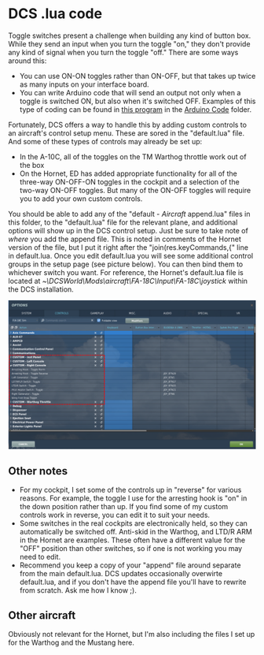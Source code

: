 # DCS .lua code

Toggle switches present a challenge when building any kind of button box.  While they send an input when you
turn the toggle "on," they don't provide any kind of signal when you turn the toggle "off."  There are some
ways around this:
* You can use ON-ON toggles rather than ON-OFF, but that takes up twice as many inputs on your interface board.
* You can write Arduino code that will send an output not only when a toggle is switched ON, but also when it's switched OFF.
Examples of this type of coding can be found in
[this program](https://github.com/ColdFrontWI/Hornet_Cockpit/blob/master/Arduino%20Code/05_Hornet_AMPCD_CMS.ino) in the
[Arduino Code](https://github.com/ColdFrontWI/Hornet_Cockpit/tree/master/Arduino%20Code) folder.

Fortunately, DCS offers a way to handle this by adding custom controls to an aircraft's control setup menu.  These are
sored in the "default.lua" file.  And some of these types of controls may already be set up:
* In the A-10C, all of the toggles on the TM Warthog throttle work out of the box
* On the Hornet, ED has added appropriate functionality for all of the three-way ON-OFF-ON toggles in the cockpit and a
selection of the two-way ON-OFF toggles.  But many of the ON-OFF toggles will require you to add your own custom controls.

You should be able to add any of the "default - *Aircraft* append.lua" files in this folder, to the "default.lua"
file for the relevant plane, and additional options will show up in the DCS control setup.  Just be sure to take
note of *where* you add the append file.  This is noted in comments of the Hornet version of the file, but I put it
right after the "join(res.keyCommands,{" line in default.lua.  Once you edit
default.lua you will see some additional control groups in the setup page (see picture below).
You can then bind them to whichever switch you want.  For reference, the Hornet's default.lua file is located at
*~\DCSWorld\Mods\aircraft\FA-18C\Input\FA-18C\joystick* within the DCS installation.
  
<img src="Custom_control_screenshot.PNG" width=1000>

## Other notes
* For my cockpit, I set some of the controls up in "reverse" for various reasons.  For example, the toggle I
use for the arresting hook is "on" in the down position rather than up.  If you find some of my custom controls
work in reverse, you can edit it to suit your needs.
* Some switches in the real cockpits are electronically held, so they can automatically be switched off.  Anti-skid
in the Warthog, and LTD/R ARM in the Hornet are examples.  These often have a different value for the "OFF" position
than other switches, so if one is not working you may need to edit.
* Recommend you keep a copy of your "append" file around separate from the main default.lua.  DCS updates occasionally
overwirte default.lua, and if you don't have the append file you'll have to rewrite from scratch.  Ask me how I know ;).

## Other aircraft

Obviously not relevant for the Hornet, but I'm also including the files I set up for the Warthog and the Mustang here.
